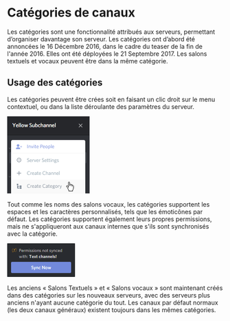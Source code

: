 <!-- TITLE: Catégories -->
<!-- SUBTITLE: Un résumé des catégories-->

# Catégories de canaux
Les catégories sont une fonctionnalité attribués aux serveurs, permettant d’organiser davantage son serveur. Les catégories ont d’abord été annoncées le 16 Décembre 2016, dans le cadre du teaser de la fin de l'année 2016. Elles ont été déployées le 21 Septembre 2017.  Les salons textuels et vocaux peuvent être dans la même catégorie.

## Usage des catégories
Les catégories peuvent être crées soit en faisant un clic droit sur le menu contextuel, ou dans la liste déroulante des paramètres du serveur.

![Menu des paramètres du serveur avec les catégories](/uploads/qg-3-hnlj.png "Menu des paramètres du serveur avec les catégories")

Tout comme les noms des salons vocaux, les catégories supportent les espaces et les caractères personnalisés, tels que les émoticônes par défaut. Les catégories supportent également leurs propres permissions, mais ne s'appliqueront aux canaux internes que s'ils sont synchronisés avec la catégorie. 

![Alerte de synchronisation](/uploads/a-8-wppaq.png "Alerte de synchronisation")

Les anciens « Salons Textuels » et « Salons vocaux » sont maintenant créés dans des catégories sur les nouveaux serveurs, avec des serveurs plus anciens n'ayant aucune catégorie du tout. Les canaux par défaut normaux (les deux canaux généraux) existent toujours dans les mêmes catégories. 